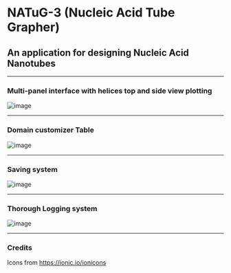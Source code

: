 # NATuG-3 (Nucleic Acid Tube Grapher)

## An application for designing Nucleic Acid Nanotubes

<hr>

### Multi-panel interface with helices top and side view plotting
![image](https://user-images.githubusercontent.com/108041238/196014000-8196b28b-4308-41e0-a216-a6ace4bd347b.png)

<hr>

### Domain customizer Table
![image](https://user-images.githubusercontent.com/108041238/196014012-d1cae2b3-cc50-4abe-b3ec-38ca438c0398.png)

<hr>

### Saving system
![image](https://user-images.githubusercontent.com/108041238/196014016-85e5327b-e821-4380-b29d-a69d2e0a6abe.png)

<hr>

### Thorough Logging system
![image](https://user-images.githubusercontent.com/108041238/196013994-031e17c7-22d9-4a3f-9c82-6a843f4b5751.png)

<hr>

### Credits
Icons from https://ionic.io/ionicons
